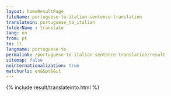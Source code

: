 ```yaml
---
layout: homeResultPage
fileName: portuguese-to-italian-sentence-translation
translatein: portuguese_to_italian
folderName : translate
lang: en
from: pt
to: it
langname: portuguese-to
permalink: /portuguese-to-italian-sentence-translation/result
sitemap: false
nointernationalization: true
matchurls: en&&pt&&it
---
```

{% include result/translateinto.html %}

<script src="/js/result/translation.js" data-foldername="{{page.folderName}}" data-lang="{{page.lang}}"></script>
